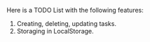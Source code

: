 Here is a TODO List with the following features:

1. Creating, deleting, updating tasks.
2. Storaging in LocalStorage.
